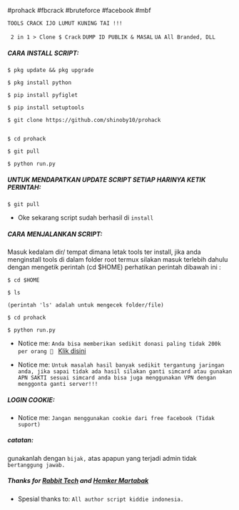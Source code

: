 #prohack #fbcrack #bruteforce #facebook #mbf

``TOOLS CRACK IJO LUMUT KUNING TAI !!!``

`` 2 in 1 > Clone $ Crack``
`` DUMP ID PUBLIK & MASAL ``
`` UA All Branded, DLL ``

<h5 align="left">CARA INSTALL SCRIPT:</h5>

    $ pkg update && pkg upgrade

    $ pkg install python
    
    $ pip install pyfiglet
    
    $ pip install setuptools

    $ git clone https://github.com/shinoby10/prohack


    $ cd prohack
    
    $ git pull

    $ python run.py

<h5 align="left">UNTUK MENDAPATKAN UPDATE SCRIPT SETIAP HARINYA KETIK PERINTAH:</h5>

    $ git pull
    
- Oke sekarang script sudah berhasil di ```install```

<h5 align="left">CARA MENJALANKAN SCRIPT:</h5>

Masuk kedalam dir/ tempat dimana letak tools ter install, jika anda menginstall tools di dalam folder root termux silakan masuk terlebih dahulu dengan mengetik perintah (cd $HOME) perhatikan perintah dibawah ini :

    $ cd $HOME
    
    $ ls
    
    (perintah 'ls' adalah untuk mengecek folder/file)
    
    $ cd prohack

    $ python run.py

- Notice me: ```Anda bisa memberikan sedikit donasi paling tidak 200k per orang 🤣 ``` <a href="https://wa.me/+6289522066222">Klik disini</a>

- Notice me: ```Untuk masalah hasil banyak sedikit tergantung jaringan anda, jika sapai tidak ada hasil silakan ganti simcard atau gunakan APN SAKTI sesuai simcard anda bisa juga menggunakan VPN dengan menggonta ganti server!!!```

<h5 align="left">LOGIN COOKIE:</h5>

- Notice me: ``` Jangan menggunakan cookie dari free facebook (Tidak suport) ```
<h5 align="left">catatan:</h5>

gunakanlah dengan ```bijak,``` atas apapun yang terjadi admin tidak ```bertanggung jawab.```

<h5 align="left">Thanks for <a href="https://github.com/rabbittechnologi">Rabbit Tech</a> and <a href="https://github.com/VinzSector">Hemker Martabak</a></h5>

- Spesial thanks to: ```All author script kiddie indonesia.```
